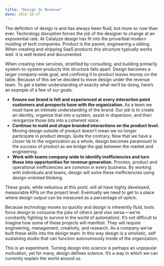 ```yaml
---
title: "Design In Revenue"
date: 2016-10-27
---
```

The definition of design is and has always been fluid, but more so now than ever. Technology disruption forces the job of the designer to change at an exponential rate. At Catalyze design has fit into the proverbial modern molding of tech companies. Product is the parent, engineering a sibling. When creating and shipping SaaS products this structure typically works well. It is well tested and documented.

When creating new services, stratified by consulting, and building primarily system-to-system products this structure falls apart. Design becomes a larger company-wide goal, and confining it to product leaves money on the table. Because of this we’ve decided to move design under the revenue team. To get a better understanding of exactly what we’ll be doing, here’s an example of a few of our goals:

- **Ensure our brand is felt and experienced at every interaction point customers and prospects have with the organization.** As a team we must have an intimate understanding of the brand. Our job is to create an identity, organize that into a system, assist in dispersion, and then reorganize those bits into a coherent voice.
- **Continue to mold and shape branded interactions on the product level.** Moving design outside of product doesn’t mean we no longer participate in product design. Quite the contrary. Now that we have a closer tie to the organization as a whole, design becomes paramount to the success of product as we bridge the gap between the market and engineering.
- **Work with teams company wide to identify inefficiencies and turn those into opportunities for revenue generation.** Process, product and operational inefficiencies are common in every business. By working with individuals and teams, design will solve these inefficiencies using design-oriented thinking.

These goals, while nebulous at this point, will all have highly developed, measurable KPIs on the project level. Eventually we need to get to a place where design output can be measured as a percentage of uptick.

Because technology moves so quickly and design is inherently fluid, tools force design to consume the jobs of others (and vise versa — we’re constantly fighting to survive in the world of automation). It’s not difficult to imagine how some of these projects will manifest. They will require engineering, management, creativity, and research. As a company we’ve built these skills into the design team. In this way design is a wholistic, self sustaining studio that can function autonomously inside of the organization.

This is an experiment. Turning design into science is perhaps an unpopular motivation, yet for many, design defines science. It’s a way in which we can currently explain the world around us.
